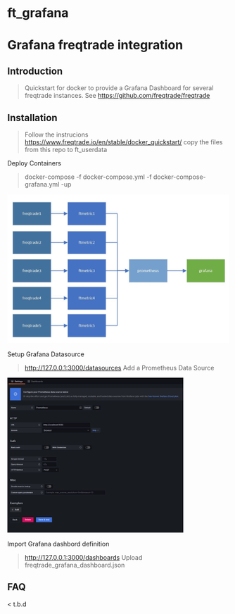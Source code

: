 # ft_grafana
# Grafana freqtrade integration

## Introduction

> Quickstart for docker to provide a Grafana Dashboard for several freqtrade instances.
> See https://github.com/freqtrade/freqtrade

## Installation

> Follow the instrucions https://www.freqtrade.io/en/stable/docker_quickstart/ copy the files from this repo to ft_userdata

Deploy Containers
> docker-compose -f docker-compose.yml -f docker-compose-grafana.yml -up 
 
<p align="left">
  <img src="doc/containers.JPG" width="700" title="Container Setup">
</p>

Setup Grafana Datasource
> http://127.0.0.1:3000/datasources
> Add a Prometheus Data Source
<p align="left">
  <img src="doc/grafana_ds_create_2.JPG" width="400" title="Container Setup">
</p>

Import Grafana dashbord definition
> http://127.0.0.1:3000/dashboards
> Upload freqtrade_grafana_dashboard.json

## FAQ
< t.b.d
